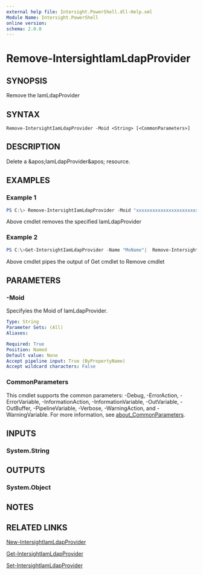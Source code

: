 ```yaml
---
external help file: Intersight.PowerShell.dll-Help.xml
Module Name: Intersight.PowerShell
online version:
schema: 2.0.0
---
```


# Remove-IntersightIamLdapProvider

## SYNOPSIS
Remove the IamLdapProvider

## SYNTAX

```
Remove-IntersightIamLdapProvider -Moid <String> [<CommonParameters>]
```

## DESCRIPTION
Delete a &amp;apos;IamLdapProvider&amp;apos; resource.

## EXAMPLES

### Example 1
```powershell
PS C:\> Remove-IntersightIamLdapProvider -Moid "xxxxxxxxxxxxxxxxxxxxxxxxxxx"
```
Above cmdlet removes the specified IamLdapProvider 

### Example 2
```powershell
PS C:\>Get-IntersightIamLdapProvider -Name "MoName"|  Remove-IntersightIamLdapProvider
```
Above cmdlet pipes the output of Get cmdlet to Remove cmdlet

## PARAMETERS

### -Moid
Specifyies the Moid of IamLdapProvider.

```yaml
Type: String
Parameter Sets: (All)
Aliases:

Required: True
Position: Named
Default value: None
Accept pipeline input: True (ByPropertyName)
Accept wildcard characters: False
```

### CommonParameters
This cmdlet supports the common parameters: -Debug, -ErrorAction, -ErrorVariable, -InformationAction, -InformationVariable, -OutVariable, -OutBuffer, -PipelineVariable, -Verbose, -WarningAction, and -WarningVariable. For more information, see [about_CommonParameters](http://go.microsoft.com/fwlink/?LinkID=113216).

## INPUTS

### System.String

## OUTPUTS

### System.Object
## NOTES

## RELATED LINKS

[New-IntersightIamLdapProvider](./New-IntersightIamLdapProvider.md)

[Get-IntersightIamLdapProvider](./Get-IntersightIamLdapProvider.md)

[Set-IntersightIamLdapProvider](./Set-IntersightIamLdapProvider.md)

